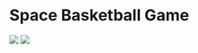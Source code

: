 # Space Basketball Game
![](https://github.com/sabneet95/Space-Basketball/blob/master/Space_Ball_Intro.png)
![](https://github.com/sabneet95/Space-Basketball/blob/master/Space_Ball.png)
